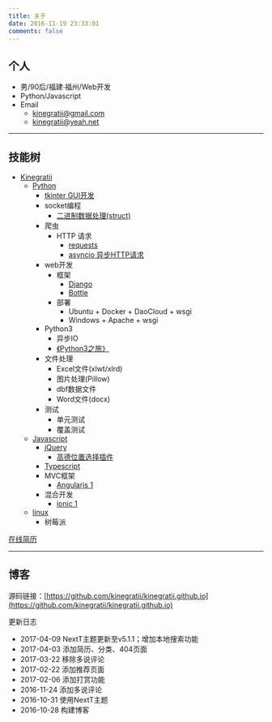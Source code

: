 ```yaml
---
title: 关于
date: 2016-11-19 23:33:01
comments: false
---
```


##  个人

- 男/90后/福建·福州/Web开发
- Python/Javascript
- Email
    - kinegratii@gmail.com
    - kinegratii@yeah.net

---

## 技能树

- [Kinegratii](https://kinegratii.github.io/)
    - [Python](https://www.python.org)
        - [tkinter GUI开发](https://wiki.python.org/moin/TkInter)
        - socket编程
            - [二进制数据处理(struct)](https://docs.python.org/3/library/struct.html)
        - 爬虫
            - HTTP 请求
                - [requests](http://docs.python-requests.org/en/master/)
                - [asyncio  异步HTTP请求]()    
        - web开发
            - 框架
                - [Django](https://www.djangoproject.com)
                - [Bottle](http://bottlepy.org/)
            - 部署
                - Ubuntu + Docker + DaoCloud + wsgi
                - Windows + Apache + wsgi
        - Python3
            - 异步IO
            - [《Python3之旅》](/2017/02/04/the-tour-of-python3-1-catalog/)
        - 文件处理
            - Excel文件(xlwt/xlrd)
            - 图片处理(Pillow)
            - dbf数据文件
            - Word文件(docx)
        - 测试
            - 单元测试
            - 覆盖测试
    - [Javascript](https://www.javascript.com/)
        - [jQuery](https://jquery.com/)
            - [高德位置选择插件](https://www.oschina.net/p/amappositionpicker)
        - [Typescript](http://www.typescriptlang.org/)
        - MVC框架
            - [Angularjs 1](https://angularjs.org/)
        - 混合开发
            - [ionic 1](http://ionicframework.com/)
    - [linux](https://www.linux.com/)
        - 树莓派

[在线简历](/resume)

---

## 博客

源码链接：[https://github.com/kinegratii/kinegratii.github.io](https://github.com/kinegratii/kinegratii.github.io)

更新日志

- 2017-04-09 NextT主题更新至v5.1.1；增加本地搜索功能
- 2017-04-03 添加简历、分类、404页面
- 2017-03-22 移除多说评论
- 2017-02-22 添加推荐页面
- 2017-02-06 添加打赏功能
- 2016-11-24 添加多说评论
- 2016-10-31 使用NextT主题
- 2016-10-28 构建博客
